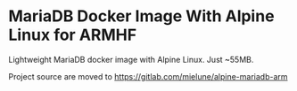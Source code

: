 # MariaDB Docker Image With Alpine Linux for ARMHF

Lightweight MariaDB docker image with Alpine Linux. Just ~55MB.

Project source are moved to https://gitlab.com/mielune/alpine-mariadb-arm
